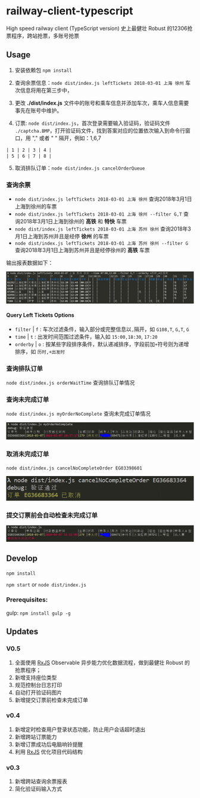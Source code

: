 # railway-client-typescript
High speed railway client (TypeScript version)
史上最健壮 Robust 的12306抢票程序，跨站抢票，多账号抢票


## Usage
1. 安装依赖包 `npm install`

2. 查询余票信息：`node dist/index.js leftTickets 2018-03-01 上海 徐州` 车次信息将用在第三步中，

3. 更改 **./dist/index.js** 文件中的账号和乘车信息并添加车次，乘车人信息需要事先在账号中维护。

4. 订票: `node dist/index.js`，首次登录需要输入验证码，验证码文件 `./captcha.BMP`，打开验证码文件，找到答案对应的位置依次输入到命令行窗口，用 "," 或者 " " 隔开，例如：1,6,7

```
| 1 | 2 | 3 | 4 |
| 5 | 6 | 7 | 8 |
```

5. 取消排队订单：`node dist/index.js cancelOrderQueue`

### 查询余票

* `node dist/index.js leftTickets 2018-03-01 上海 徐州` 查询2018年3月1日上海到徐州的车票
* `node dist/index.js leftTickets 2018-03-01 上海 徐州 --filter G,T` 查询2018年3月1日上海到徐州的 **高铁** 和 **特快** 车票
* `node dist/index.js leftTickets 2018-03-01 上海 苏州 徐州` 查询2018年3月1日上海到苏州并且是经停 **徐州** 的车票
* `node dist/index.js leftTickets 2018-03-01 上海 苏州 徐州 --filter G` 查询2018年3月1日上海到苏州并且是经停徐州的 **高铁** 车票

输出报表数据如下：

![IMG: leftTickets](./resources/leftTickets-2.png)

#### Query Left Tickets Options

* `filter` | `f` : 车次过滤条件，输入部分或完整信息以`,`隔开，如 `G108,T`, `G,T`, `G`
* `time` | `t` : 出发时间范围过滤条件，输入如 `15:00,18:30`, `17:20`
* `orderby` | `o` : 按某些字段排序条件，默认递减排序，字段前加`+`符号则为递增排序，如 `历时,+出发时`

### 查询排队订单

`node dist/index.js orderWaitTime` 查询排队订单情况

### 查询未完成订单

`node dist/index.js myOrderNoComplete` 查询未完成订单情况

![IMG: myOrderNoComplete](./resources/myOrderNoComplete.png)

### 取消未完成订单

`node dist/index.js cancelNoCompleteOrder EG03398601`

![IMG: cancelNoCompleteOrder](./resources/cancelNoCompleteOrder.png)

### 提交订票前会自动检查未完成订单

![IMG: checkMyOrderNoComplete](./resources/checkMyOrderNoComplete.png)

## Develop

`npm install`

`npm start` or `node dist/index.js`

### Prerequisites:

gulp: `npm install gulp -g`

## Updates
### V0.5
1. 全面使用 [RxJS](https://github.com/Reactive-Extensions/RxJS) Observable 异步能力优化数据流程，做到最健壮 Robust 的抢票程序；
2. 新增支持座位类型
3. 规范控制台日志打印
4. 自动打开验证码图片
5. 新增提交订票前检查未完成订单

### v0.4
1. 新增定时检查用户登录状态功能，防止用户会话超时退出
2. 新增跨站订票能力
3. 新增订票成功后电脑响铃提醒
4. 利用 [RxJS](https://github.com/Reactive-Extensions/RxJS) 优化项目代码结构

### v0.3

1. 新增跨站查询余票报表
2. 简化验证码输入方式
